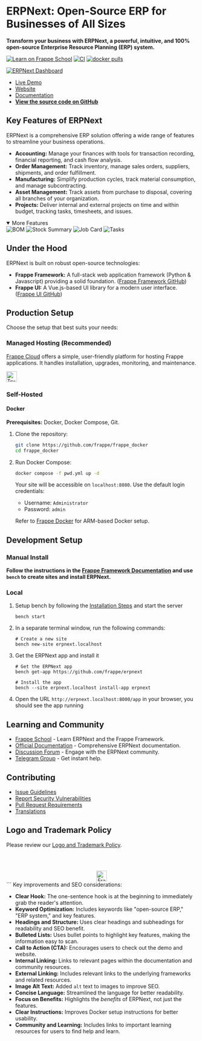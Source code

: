 # ERPNext: Open-Source ERP for Businesses of All Sizes

**Transform your business with ERPNext, a powerful, intuitive, and 100% open-source Enterprise Resource Planning (ERP) system.**

[![Learn on Frappe School](https://img.shields.io/badge/Frappe%20School-Learn%20ERPNext-blue?style=flat-square)](https://frappe.school)
[![CI](https://github.com/frappe/erpnext/actions/workflows/server-tests-mariadb.yml/badge.svg?event=schedule)](https://github.com/frappe/erpnext/actions/workflows/server-tests-mariadb.yml)
[![docker pulls](https://img.shields.io/docker/pulls/frappe/erpnext-worker.svg)](https://hub.docker.com/r/frappe/erpnext-worker)

[<img src="./erpnext/public/images/v16/hero_image.png" alt="ERPNext Dashboard">](https://erpnext-demo.frappe.cloud/api/method/erpnext_demo.erpnext_demo.auth.login_demo)

*   [Live Demo](https://erpnext-demo.frappe.cloud/api/method/erpnext_demo.erpnext_demo.auth.login_demo)
*   [Website](https://frappe.io/erpnext)
*   [Documentation](https://docs.frappe.io/erpnext/)
*   **[View the source code on GitHub](https://github.com/frappe/erpnext)**

## Key Features of ERPNext

ERPNext is a comprehensive ERP solution offering a wide range of features to streamline your business operations.

*   **Accounting:** Manage your finances with tools for transaction recording, financial reporting, and cash flow analysis.
*   **Order Management:** Track inventory, manage sales orders, suppliers, shipments, and order fulfillment.
*   **Manufacturing:** Simplify production cycles, track material consumption, and manage subcontracting.
*   **Asset Management:** Track assets from purchase to disposal, covering all branches of your organization.
*   **Projects:** Deliver internal and external projects on time and within budget, tracking tasks, timesheets, and issues.

<details open>
<summary>More Features</summary>
    <img src="https://erpnext.com/files/v16_bom.png" alt="BOM">
    <img src="https://erpnext.com/files/v16_stock_summary.png" alt="Stock Summary">
    <img src="https://erpnext.com/files/v16_job_card.png" alt="Job Card">
    <img src="https://erpnext.com/files/v16_tasks.png" alt="Tasks">
</details>

## Under the Hood

ERPNext is built on robust open-source technologies:

*   **Frappe Framework:** A full-stack web application framework (Python & Javascript) providing a solid foundation. ([Frappe Framework GitHub](https://github.com/frappe/frappe))
*   **Frappe UI:** A Vue.js-based UI library for a modern user interface. ([Frappe UI GitHub](https://github.com/frappe/frappe-ui))

## Production Setup

Choose the setup that best suits your needs:

### Managed Hosting (Recommended)

[Frappe Cloud](https://frappecloud.com) offers a simple, user-friendly platform for hosting Frappe applications.  It handles installation, upgrades, monitoring, and maintenance.

<div>
	<a href="https://erpnext-demo.frappe.cloud/app/home" target="_blank">
		<picture>
			<source media="(prefers-color-scheme: dark)" srcset="https://frappe.io/files/try-on-fc-white.png">
			<img src="https://frappe.io/files/try-on-fc-black.png" alt="Try on Frappe Cloud" height="28" />
		</picture>
	</a>
</div>

### Self-Hosted

#### Docker

**Prerequisites:** Docker, Docker Compose, Git.

1.  Clone the repository:

    ```bash
    git clone https://github.com/frappe/frappe_docker
    cd frappe_docker
    ```

2.  Run Docker Compose:

    ```bash
    docker compose -f pwd.yml up -d
    ```

    Your site will be accessible on `localhost:8080`.  Use the default login credentials:

    *   Username: `Administrator`
    *   Password: `admin`

    Refer to [Frappe Docker](https://github.com/frappe/frappe_docker?tab=readme-ov-file#to-run-on-arm64-architecture-follow-this-instructions) for ARM-based Docker setup.

## Development Setup

### Manual Install

**Follow the instructions in the [Frappe Framework Documentation](https://frappeframework.com/docs/user/en/installation) and use `bench` to create sites and install ERPNext.**
### Local

1.  Setup bench by following the [Installation Steps](https://frappeframework.com/docs/user/en/installation) and start the server
    ```
    bench start
    ```

2.  In a separate terminal window, run the following commands:
    ```
    # Create a new site
    bench new-site erpnext.localhost
    ```

3.  Get the ERPNext app and install it
    ```
    # Get the ERPNext app
    bench get-app https://github.com/frappe/erpnext

    # Install the app
    bench --site erpnext.localhost install-app erpnext
    ```

4.  Open the URL `http://erpnext.localhost:8000/app` in your browser, you should see the app running

## Learning and Community

*   [Frappe School](https://school.frappe.io) - Learn ERPNext and the Frappe Framework.
*   [Official Documentation](https://docs.erpnext.com/) - Comprehensive ERPNext documentation.
*   [Discussion Forum](https://discuss.erpnext.com/) - Engage with the ERPNext community.
*   [Telegram Group](https://erpnext_public.t.me) - Get instant help.

## Contributing

*   [Issue Guidelines](https://github.com/frappe/erpnext/wiki/Issue-Guidelines)
*   [Report Security Vulnerabilities](https://erpnext.com/security)
*   [Pull Request Requirements](https://github.com/frappe/erpnext/wiki/Contribution-Guidelines)
*   [Translations](https://crowdin.com/project/frappe)

## Logo and Trademark Policy

Please review our [Logo and Trademark Policy](TRADEMARK_POLICY.md).

<br />
<br />
<div align="center" style="padding-top: 0.75rem;">
	<a href="https://frappe.io" target="_blank">
		<picture>
			<source media="(prefers-color-scheme: dark)" srcset="https://frappe.io/files/Frappe-white.png">
			<img src="https://frappe.io/files/Frappe-black.png" alt="Frappe Technologies" height="28"/>
		</picture>
	</a>
</div>
```
Key improvements and SEO considerations:

*   **Clear Hook:**  The one-sentence hook is at the beginning to immediately grab the reader's attention.
*   **Keyword Optimization:**  Includes keywords like "open-source ERP," "ERP system," and key features.
*   **Headings and Structure:** Uses clear headings and subheadings for readability and SEO benefit.
*   **Bulleted Lists:**  Uses bullet points to highlight key features, making the information easy to scan.
*   **Call to Action (CTA):** Encourages users to check out the demo and website.
*   **Internal Linking:**  Links to relevant pages within the documentation and community resources.
*   **External Linking:** Includes relevant links to the underlying frameworks and related resources.
*   **Image Alt Text:**  Added `alt` text to images to improve SEO.
*   **Concise Language:** Streamlined the language for better readability.
*   **Focus on Benefits:**  Highlights the *benefits* of ERPNext, not just the features.
*   **Clear Instructions:** Improves Docker setup instructions for better usability.
*   **Community and Learning:** Includes links to important learning resources for users to find help and learn.